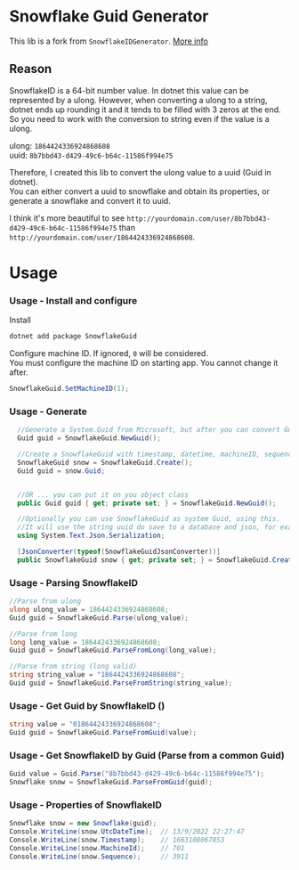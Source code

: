 # Snowflake Guid Generator

This lib is a fork from `SnowflakeIDGenerator`. [More info](https://www.nuget.org/packages/SnowflakeIDGenerator)

## Reason

SnowflakeID is a 64-bit number value. In dotnet this value can be represented by a ulong. However, when converting a ulong to a string, dotnet ends up rounding it and it tends to be filled with 3 zeros at the end. So you need to work with the conversion to string even if the value is a ulong.  

ulong: `1864424336924868608`  
uuid: `8b7bbd43-d429-49c6-b64c-11586f994e75`

Therefore, I created this lib to convert the ulong value to a uuid (Guid in dotnet).  
You can either convert a uuid to snowflake and obtain its properties, or generate a snowflake and convert it to uuid.  


I think it's more beautiful to see `http://yourdomain.com/user/8b7bbd43-d429-49c6-b64c-11586f994e75` than `http://yourdomain.com/user/1864424336924868608`.



# Usage

### Usage - Install and configure

Install
``` bash
dotnet add package SnowflakeGuid
```

Configure machine ID. If ignored, `0` will be considered.  
You must configure the machine ID on starting app. You cannot change it after.
``` C#
SnowflakeGuid.SetMachineID(1);
```



### Usage - Generate
```C#
  //Generate a System.Guid from Microsoft, but after you can convert Guid to SnowflakeGuid
  Guid guid = SnowflakeGuid.NewGuid();

  //Create a SnowflakeGuid with timestamp, datetime, machineID, sequence and Guid properties.
  SnowflakeGuid snow = SnowflakeGuid.Create();
  Guid guid = snow.Guid;


  //OR ... you can put it on you object class
  public Guid guid { get; private set; } = SnowflakeGuid.NewGuid();

  //Optionally you can use SnowflakeGuid as system Guid, using this.
  //It will use the string uuid do save to a database and json, for example.
  using System.Text.Json.Serialization;

  [JsonConverter(typeof(SnowflakeGuidJsonConverter))]
  public SnowflakeGuid snow { get; private set; } = SnowflakeGuid.Create();
```

### Usage - Parsing SnowflakeID
```C#
//Parse from ulong
ulong ulong_value = 1864424336924868608;
Guid guid = SnowflakeGuid.Parse(ulong_value);

//Parse from long
long long_value = 1864424336924868608;
Guid guid = SnowflakeGuid.ParseFromLong(long_value);

//Parse from string (long valid)
string string_value = "1864424336924868608";
Guid guid = SnowflakeGuid.ParseFromString(string_value);
```

### Usage - Get Guid by SnowflakeID ()
```C#
string value = "01864424336924868608";
Guid guid = SnowflakeGuid.ParseFromGuid(value);
```

### Usage -  Get SnowflakeID by Guid (Parse from a common Guid)
```C#
Guid value = Guid.Parse("8b7bbd43-d429-49c6-b64c-11586f994e75");
Snowflake snow = SnowflakeGuid.ParseFromGuid(guid);
```





### Usage - Properties of SnowflakeID
```C#
Snowflake snow = new Snowflake(guid);
Console.WriteLine(snow.UtcDateTime);  // 13/9/2022 22:27:47
Console.WriteLine(snow.Timestamp);    // 1663108067853
Console.WriteLine(snow.MachineId);    // 701
Console.WriteLine(snow.Sequence);     // 3911
```


